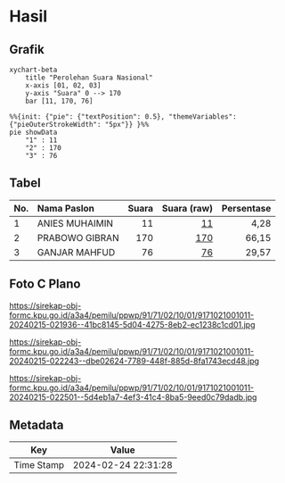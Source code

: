 # Hasil

## Grafik

```mermaid
xychart-beta
    title "Perolehan Suara Nasional"
    x-axis [01, 02, 03]
    y-axis "Suara" 0 --> 170
    bar [11, 170, 76]
```

```mermaid
%%{init: {"pie": {"textPosition": 0.5}, "themeVariables": {"pieOuterStrokeWidth": "5px"}} }%%
pie showData
    "1" : 11
    "2" : 170
    "3" : 76
```

## Tabel

| No. | Nama Paslon    | Suara | Suara (raw) | Persentase |
|:--- |:-------------- | -----:| -----------:| ----------:|
| 1   | ANIES MUHAIMIN | 11    | [11][p-1]   | 4,28       |
| 2   | PRABOWO GIBRAN | 170   | [170][p-2]  | 66,15      |
| 3   | GANJAR MAHFUD  | 76    | [76][p-3]   | 29,57      |


[p-1]: https://github.com/gigit-pemilu/pemilu-2024/blob/main/pilpres/hitung-suara/sub/91-papua/sub/71-kota-jayapura/sub/02-jayapura-selatan/sub/1001-argapura/sub/011-tps/sub/paslon-1.txt
[p-2]: https://github.com/gigit-pemilu/pemilu-2024/blob/main/pilpres/hitung-suara/sub/91-papua/sub/71-kota-jayapura/sub/02-jayapura-selatan/sub/1001-argapura/sub/011-tps/sub/paslon-2.txt
[p-3]: https://github.com/gigit-pemilu/pemilu-2024/blob/main/pilpres/hitung-suara/sub/91-papua/sub/71-kota-jayapura/sub/02-jayapura-selatan/sub/1001-argapura/sub/011-tps/sub/paslon-3.txt

## Foto C Plano

https://sirekap-obj-formc.kpu.go.id/a3a4/pemilu/ppwp/91/71/02/10/01/9171021001011-20240215-021936--41bc8145-5d04-4275-8eb2-ec1238c1cd01.jpg

https://sirekap-obj-formc.kpu.go.id/a3a4/pemilu/ppwp/91/71/02/10/01/9171021001011-20240215-022243--dbe02624-7789-448f-885d-8fa1743ecd48.jpg

https://sirekap-obj-formc.kpu.go.id/a3a4/pemilu/ppwp/91/71/02/10/01/9171021001011-20240215-022501--5d4eb1a7-4ef3-41c4-8ba5-9eed0c79dadb.jpg


## Metadata

| Key        | Value               |
| ---------- | ------------------- |
| Time Stamp | 2024-02-24 22:31:28 |



